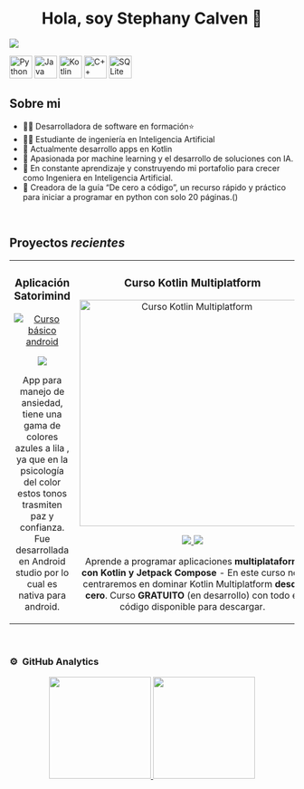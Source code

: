 <div align="center">
<h1 align="center">Hola, soy Stephany Calven</a> 👋</h1>
</div>
<img src="https://i.imgur.com/Kd4jvy3.png">

<p align="left">
  <img src="https://cdn.jsdelivr.net/gh/devicons/devicon/icons/python/python-original.svg" alt="Python" width="40" height="40"/>
  <img src="https://cdn.jsdelivr.net/gh/devicons/devicon/icons/java/java-original.svg" alt="Java" width="40" height="40"/>
  <img src="https://cdn.jsdelivr.net/gh/devicons/devicon/icons/kotlin/kotlin-original.svg" alt="Kotlin" width="40" height="40"/>
  <img src="https://cdn.jsdelivr.net/gh/devicons/devicon/icons/cplusplus/cplusplus-original.svg" alt="C++" width="40" height="40"/>
  <img src="https://cdn.jsdelivr.net/gh/devicons/devicon/icons/sqlite/sqlite-original.svg" alt="SQLite" width="40" height="40"/>
</p>

## Sobre mi

- 👩‍💻 Desarrolladora de software en formación⭐ 
- 🧑‍🏫 Estudiante de ingeniería en Inteligencia Artificial
- 📲 Actualmente desarrollo apps en Kotlin 
- 🤖 Apasionada por machine learning y el desarrollo de soluciones con IA.
- 🚀 En constante aprendizaje y construyendo mi portafolio para crecer como Ingeniera en Inteligencia Artificial.
- 📗 Creadora de la guía “De cero a código”, un recurso rápido y práctico para iniciar a programar en python con solo 20 páginas.()
<br>

## Proyectos *recientes*
<table>
<tr>
<td width="50%">
<h3 align="center">Aplicación Satorimind</h3>
<div align="center">
<a href="https://github.com/STEPHANY-fany/SATORIMIND" target="_blank"><img src="https://i.imgur.com/JPLa8Zm.png width="400" alt="Curso básico android"></a>
<p>
<a href="https://github.com/STEPHANY-fany/SATORIMIND" target="_blank">
<img src="https://img.shields.io/badge/CÓDIGO-ff9?style=for-the-badge&logo=github&logoColor=black">
</a>

</p>
<p> App para manejo de ansiedad, tiene una gama de colores  azules a lila , ya que en la psicología del color estos tonos trasmiten paz y confianza. Fue desarrollada en Android studio por lo cual es nativa para android.  </p>
</div>
                                                                                      
</td>

                                                                                      
</td>       

<td width="50%">
<h3 align="center">Curso Kotlin Multiplatform</h3>
<div align="center">
<a href="https://github.com/ArisGuimera/Curso-Kotlin-Multiplatform" target="_blank"><img src="https://i.imgur.com/nDDp1Ra.jpg" width="400" alt="Curso Kotlin Multiplatform"></a>
<p>
<a href="https://github.com/ArisGuimera/Curso-Kotlin-Multiplatform" target="_blank">
<img src="https://img.shields.io/badge/C%C3%93DIGO-cfaae0?style=for-the-badge&logo=github&logoColor=black">
</a>
<a href="https://youtube.com/playlist?list=PL8ie04dqq7_NUvBcMMosVRAbqZDWmRzX3&si=FdS-Z07ZFAUjDHAE" target="_blank">
<img src="https://img.shields.io/badge/-Youtube-green?style=for-the-badge&color=ff00f4">
</a>
</p>
<p>Aprende a programar aplicaciones <strong>multiplataform con Kotlin y Jetpack Compose</strong> - En este curso nos centraremos en dominar Kotlin Multiplatform <strong>desde cero</strong>. Curso <strong>GRATUITO</strong> (en desarrollo) con todo el código disponible para descargar.</p>
</div>
                                                                                      
</td>  
</table>                                                                                 
</div>
<br>

### ⚙️ &nbsp;GitHub Analytics

<p align="center">
<a href="https://github.com/ArisGuimera">
  <img height="180em" src="https://github-readme-stats-eight-theta.vercel.app/api?username=ArisGuimera&show_icons=true&theme=algolia&include_all_commits=true&count_private=true"/>
  <img height="180em" src="https://github-readme-stats-eight-theta.vercel.app/api/top-langs/?username=ArisGuimera&layout=compact&langs_count=8&theme=algolia"/>
</a>
</p>
